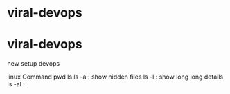 # viral-devops
# viral-devops
new setup devops

linux Command 
pwd 
ls 
ls -a : show hidden files
ls -l : show long long details
ls -al : 
